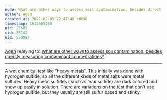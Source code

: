 ```yaml
---
node: What are other ways to assess soil contamination, besides directly measuring contaminant concentrations?
author: Ag8n
created_at: 2021-02-05 22:47:48 +0000
timestamp: 1612565268
nid: 25605
cid: 28142
uid: 520994
---
```




[Ag8n](../profile/Ag8n) replying to: [What are other ways to assess soil contamination, besides directly measuring contaminant concentrations?](../notes/bhamster/02-05-2021/what-are-other-ways-to-assess-soil-contamination-besides-directly-measuring-contaminant-concentrations)

----
A wet chemical test like "heavy metals".  This initially was done with hydrogen sulfide, so all the different kinds of metal salts were metal sulfides.  Heavy metal sulfides ( such as lead sulfide) are dark colored and show up easily in solution. There are variations on the test that don't use hydrogen sulfide, but they usually are still sulfur based and stinky. 